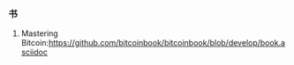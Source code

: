 ### 书

1. Mastering Bitcoin:<https://github.com/bitcoinbook/bitcoinbook/blob/develop/book.asciidoc>

